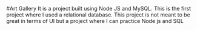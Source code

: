 #Art Gallery
It is a project built using Node JS and MySQL.
This is the first project where I used a relational database.
This project is not meant to be great in terms of UI but a project where I can practice Node js and SQL
